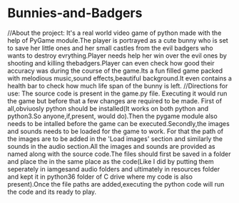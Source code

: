 # Bunnies-and-Badgers
//About the project:
It's a real world video game of python made with the help of PyGame module.The player is portrayed as a cute bunny who is set to save her 
little ones and her small castles from the evil badgers who wants to destroy evrything.Player needs help her win over the evil ones by 
shooting and killing thebadgers.Player can even check how good their accuracy was during the course of the game.Its a fun filled game 
packed with melodious music,sound effects,beautiful background.It even contains a health bar to check how much life span of the bunny is
left.
//Directions for use:
The source code is present in the game.py file. Executing it would run the game but before that a few changes are required to be made.
First of all,obviuosly python should be installed(It works on both python and python3.So anyone,if,present, would do).Then the pygame 
module also needs to be intalled before the game can be executed.Secondly,the images and sounds needs to be loaded for the game to work.
For that the path of the images are to be added in the 'Load images' section and similarly the sounds in the audio section.All the images
and sounds are provided as named along with the source code.The files should first be saved in a folder and place the in the same place as
the code(Like I did by putting them seperately in iamgesand audio folders and ultimately in resources folder and kept it in python36 folder
of C drive where my code is also present).Once the file paths are added,executing the python code will run the code and its ready to play.
